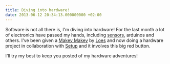 ```yaml
---
title: Diving into hardware!
date: 2013-06-12 20:34:13.000000000 +02:00
---
```

Software is not all there is, I'm diving into hardware! For the last month a lot of electronics have passed my hands, including [sensors](http://op-innovations.com), arduinos and others. I've been given a [Makey Makey](http://www.makeymakey.com) by [Loes](http://loesberkhout.nl/) and now doing a hardware project in collaboration with [Setup](http://setup.nl) and it involves this big red button.

I'll try my best to keep you posted of my hardware adventures!